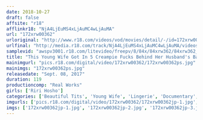 ```yaml
---
date: 2018-10-27
draft: false
affsite: "r18"
afflinkr18: "NjA4LjEuMS4xLjAuMC4wLjAuMA"
url: "172xrw00362"
urloriginal: "http://www.r18.com/videos/vod/movies/detail/-/id=172xrw00362"
urlfinal: "http://media.r18.com/track/NjA4LjEuMS4xLjAuMC4wLjAuMA/videos/vod/movies/detail/-/id=172xrw00362"
samplevid: "awspv3001.r18.com/litevideo/freepv/8/84x/84xrw362/84xrw362_dmb_w.mp4"
title: "This Young Wife Got In 5 Creampie Fucks Behind Her Husband's Back, And She Still Won't Stop Lilly (Not Her Real Name) Lilly Hosho"
mainimgurl: "pics.r18.com/digital/video/172xrw00362/172xrw00362ps.jpg"
mainimgs: "172xrw00362ps.jpg"
releasedate: "Sept. 08, 2017"
duration: 119
productioncomp: "Real Works"
girls: ['Riri Hosho']
categories: ['Beautiful Tits', 'Young Wife', 'Lingerie', 'Documentary', 'Featured Actress', 'Cheating Wife', 'Substance Use', 'Threesome / Foursome', 'Hi-Def']
imgurls: ['pics.r18.com/digital/video/172xrw00362/172xrw00362jp-1.jpg', 'pics.r18.com/digital/video/172xrw00362/172xrw00362jp-2.jpg', 'pics.r18.com/digital/video/172xrw00362/172xrw00362jp-3.jpg', 'pics.r18.com/digital/video/172xrw00362/172xrw00362jp-4.jpg', 'pics.r18.com/digital/video/172xrw00362/172xrw00362jp-5.jpg', 'pics.r18.com/digital/video/172xrw00362/172xrw00362jp-6.jpg', 'pics.r18.com/digital/video/172xrw00362/172xrw00362jp-7.jpg', 'pics.r18.com/digital/video/172xrw00362/172xrw00362jp-8.jpg', 'pics.r18.com/digital/video/172xrw00362/172xrw00362jp-9.jpg', 'pics.r18.com/digital/video/172xrw00362/172xrw00362jp-10.jpg', 'pics.r18.com/digital/video/172xrw00362/172xrw00362jp-11.jpg', 'pics.r18.com/digital/video/172xrw00362/172xrw00362jp-12.jpg', 'pics.r18.com/digital/video/172xrw00362/172xrw00362jp-13.jpg', 'pics.r18.com/digital/video/172xrw00362/172xrw00362jp-14.jpg', 'pics.r18.com/digital/video/172xrw00362/172xrw00362jp-15.jpg', 'pics.r18.com/digital/video/172xrw00362/172xrw00362jp-16.jpg', 'pics.r18.com/digital/video/172xrw00362/172xrw00362jp-17.jpg', 'pics.r18.com/digital/video/172xrw00362/172xrw00362jp-18.jpg', 'pics.r18.com/digital/video/172xrw00362/172xrw00362jp-19.jpg', 'pics.r18.com/digital/video/172xrw00362/172xrw00362jp-20.jpg']
imgs: ['172xrw00362jp-1.jpg', '172xrw00362jp-2.jpg', '172xrw00362jp-3.jpg', '172xrw00362jp-4.jpg', '172xrw00362jp-5.jpg', '172xrw00362jp-6.jpg', '172xrw00362jp-7.jpg', '172xrw00362jp-8.jpg', '172xrw00362jp-9.jpg', '172xrw00362jp-10.jpg', '172xrw00362jp-11.jpg', '172xrw00362jp-12.jpg', '172xrw00362jp-13.jpg', '172xrw00362jp-14.jpg', '172xrw00362jp-15.jpg', '172xrw00362jp-16.jpg', '172xrw00362jp-17.jpg', '172xrw00362jp-18.jpg', '172xrw00362jp-19.jpg', '172xrw00362jp-20.jpg']
---
```

